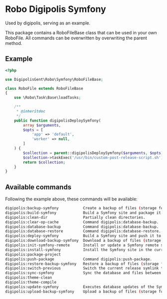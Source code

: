 # Robo Digipolis Symfony

Used by digipolis, serving as an example.

This package contains a RoboFileBase class that can be used in your own
RoboFile. All commands can be overwritten by overwriting the parent method.

## Example

```php
<?php

use DigipolisGent\Robo\Symfony\RoboFileBase;

class RoboFile extends RoboFileBase
{
    use \Robo\Task\Base\loadTasks;

    /**
     * @inheritdoc
     */
    public function digipolisDeploySymfony(
        array $arguments,
        $opts = [
            'app' => 'default',
            'worker' => null,
        ]
    ) {
        $collection = parent::digipolisDeploySymfony($arguments, $opts);
        $collection->taskExec('/usr/bin/custom-post-release-script.sh');
        return $collection;
    }
}

```

## Available commands

Following the example above, these commands will be available:

```bash
digipolis:backup-symfony           Create a backup of files (storage folder) and database.
digipolis:build-symfony            Build a Symfony site and package it.
digipolis:clean-dir                Partially clean directories.
digipolis:clear-op-cache           Command digipolis:database-backup.
digipolis:database-backup          Command digipolis:database-backup.
digipolis:database-restore         Command digipolis:database-restore.
digipolis:deploy-symfony           Build a Symfony site and push it to the servers.
digipolis:download-backup-symfony  Download a backup of files (storage folder) and database.
digipolis:init-symfony-remote      Install or update a Symfony remote site.
digipolis:install-symfony          Install the Symfony site in the current folder.
digipolis:package-project
digipolis:push-package             Command digipolis:push-package.
digipolis:restore-backup-symfony   Restore a backup of files (storage folder) and database.
digipolis:switch-previous          Switch the current release symlink to the previous release.
digipolis:sync-symfony             Sync the database and files between two Symfony sites.
digipolis:theme-clean
digipolis:theme-compile
digipolis:update-symfony           Executes database updates of the Symfony site in the current folder.
digipolis:upload-backup-symfony    Upload a backup of files (storage folder) and database to a server.
```
